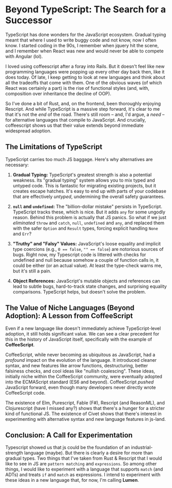 # Beyond TypeScript: The Search for a Successor

TypeScript has done wonders for the JavaScript ecosystem. Gradual typing meant that where I used to write buggy code and not know, now I often know. I started coding in the 90s, I remember when jquery hit the scene, and I remember when React was new and would never be able to compete with Angular (lol).

I loved using coffeescript after a foray into Rails. But it doesn't feel like new programming languages were popping up every other day back then, like it does today. Of late, I keep getting to look at new languages and think about all the tradeoffs that come with them. One of the obvious waves (of which React was certainly a part) is the rise of functional styles (and, with, composition over inheritance the decline of OOP).

So I've done a bit of Rust, and, on the frontend, been thoroughly enjoying Rescript. And while TypeScript is a massive step forward, it's clear to me that it's not the *end* of the road. There's still room – and, I'd argue, a *need* – for alternative languages that compile to JavaScript. And crucially, coffeescript shows us that their value extends beyond immediate widespread adoption.

## The Limitations of TypeScript

TypeScript carries too much JS baggage. Here's why alternatives are necessary:

1.  **Gradual Typing:** TypeScript's greatest strength is also a potential weakness. Its "gradual typing" system allows you to mix typed and untyped code. This is fantastic for migrating existing projects, but it creates escape hatches. It's easy to end up with parts of your codebase that are effectively *untyped*, undermining the overall safety guarantees.

2.  **`null` and `undefined`:** The "billion-dollar mistake" persists in TypeScript. TypeScript tracks these, which is nice. But it adds `any` for some ungodly reason. Behind this problem is actually that JS panics. So what if we just *eliminated* `throw` and `catch`, `null`, `undefined` and `any`, and replaced them with the safer `Option` and `Result` types, forcing explicit handling `None` and `Err`?

3.  **"Truthy" and "Falsy" Values:** JavaScript's loose equality and implicit type coercions (e.g., `0 == false`, `"" == false`) are notorious sources of bugs. Right now, my Typescript code is littered with checks for undefined and null because somehow a couple of function calls in, it could be either (or an actual value). At least the type-check warns me, but it's still a pain.

4. **Object References:** JavaScript's mutable objects and references can lead to subtle bugs, hard-to-track state changes, and surprising equality comparisons. TypeScript helps, but doesn't solve the problem.

## The Value of Niche Languages (Beyond Adoption): A Lesson from CoffeeScript

Even if a new language like doesn't immediately achieve TypeScript-level adoption, it still holds significant value. We can see a clear precedent for this in the history of JavaScript itself, specifically with the example of **CoffeeScript**.

CoffeeScript, while never becoming as ubiquitous as JavaScript, had a *profound* impact on the evolution of the language. It introduced cleaner syntax, and new features like arrow functions, destructuring, better falsiness checks, and cool ideas like "nullish coalescing". These ideas, initially niche within the CoffeeScript community, were eventually adopted into the ECMAScript standard (ES6 and beyond). CoffeeScript *pushed* JavaScript forward, even though many developers never directly wrote CoffeeScript code.

The existence of Elm, Purescript, Fable (F#), Rescript (and ReasonML), and Clojurescript (have I missed any?) shows that there's a hunger for a stricter kind of functional JS. The existence of Civet shows that there's interest in experimenting with alternative syntax and new language features in js-land.

## Conclusion: A Call for Experimentation

Typescript showed us that js could be the foundation of an industrial-strength language (maybe). But there is clearly a desire for more than gradual types. Two things that I've taken from Rust & Rescript that I would like to see in JS are `pattern matching` and `expressions`. So among other things, I would like to experiment with a language that supports `match` (and ADTs) and treats `if` and `match` as expressions. I intend to experiment with these ideas in a new language that, for now, I'm calling **Lumen**.

